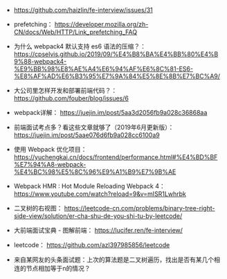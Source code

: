 - https://github.com/haizlin/fe-interview/issues/31
- prefetching： https://developer.mozilla.org/zh-CN/docs/Web/HTTP/Link_prefetching_FAQ
- 为什么 webpack4 默认支持 es6 语法的压缩？： https://cpselvis.github.io/2019/09/%E4%B8%BA%E4%BB%80%E4%B9%88-webpack4-%E9%BB%98%E8%AE%A4%E6%94%AF%E6%8C%81-ES6-%E8%AF%AD%E6%B3%95%E7%9A%84%E5%8E%8B%E7%BC%A9/
- 大公司里怎样开发和部署前端代码？： https://github.com/fouber/blog/issues/6
- webpack详解： https://juejin.im/post/5aa3d2056fb9a028c36868aa
- 前端面试考点多？看这些文章就够了（2019年6月更新版）： https://juejin.im/post/5aae076d6fb9a028cc6100a9
- 使用 Webpack 优化项目： https://yuchengkai.cn/docs/frontend/performance.html#%E4%BD%BF%E7%94%A8-webpack-%E4%BC%98%E5%8C%96%E9%A1%B9%E7%9B%AE
- Webpack HMR : Hot Module Reloading Webpack 4： https://www.youtube.com/watch?reload=9&v=mISR1Lwhrbk

- 二叉树的右视图： https://leetcode-cn.com/problems/binary-tree-right-side-view/solution/er-cha-shu-de-you-shi-tu-by-leetcode/
- 大前端面试宝典 - 图解前端： https://lucifer.ren/fe-interview/
- leetcode： https://github.com/azl397985856/leetcode

- 来自某网友的头条面试题：上次的算法题是二叉树遍历，找出是否有某几个相连的节点相加等于n的情况？